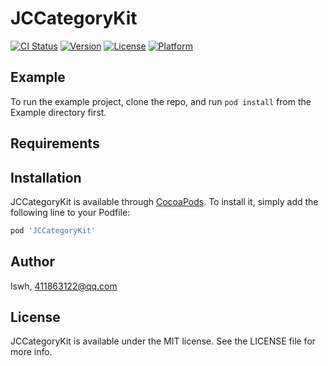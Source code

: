 # JCCategoryKit

[![CI Status](https://img.shields.io/travis/lswhcmcc/JCCategoryKit.svg?style=flat)](https://travis-ci.org/lswhcmcc/JCCategoryKit)
[![Version](https://img.shields.io/cocoapods/v/JCCategoryKit.svg?style=flat)](https://cocoapods.org/pods/JCCategoryKit)
[![License](https://img.shields.io/cocoapods/l/JCCategoryKit.svg?style=flat)](https://cocoapods.org/pods/JCCategoryKit)
[![Platform](https://img.shields.io/cocoapods/p/JCCategoryKit.svg?style=flat)](https://cocoapods.org/pods/JCCategoryKit)

## Example

To run the example project, clone the repo, and run `pod install` from the Example directory first.

## Requirements

## Installation

JCCategoryKit is available through [CocoaPods](https://cocoapods.org). To install
it, simply add the following line to your Podfile:

```ruby
pod 'JCCategoryKit'
```

## Author

lswh, 411863122@qq.com

## License

JCCategoryKit is available under the MIT license. See the LICENSE file for more info.
